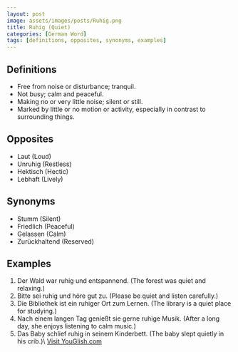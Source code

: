 ```yaml
---
layout: post
image: assets/images/posts/Ruhig.png
title: Ruhig (Quiet)
categories: [German Word]
tags: [definitions, opposites, synonyms, examples]
---
```


## Definitions
- Free from noise or disturbance; tranquil.
- Not busy; calm and peaceful.
- Making no or very little noise; silent or still.
- Marked by little or no motion or activity, especially in contrast to surrounding things.

## Opposites
- Laut (Loud)
- Unruhig (Restless)
- Hektisch (Hectic)
- Lebhaft (Lively)

## Synonyms
- Stumm (Silent)
- Friedlich (Peaceful)
- Gelassen (Calm)
- Zurückhaltend (Reserved)

## Examples
1. Der Wald war ruhig und entspannend. (The forest was quiet and relaxing.)
2. Bitte sei ruhig und höre gut zu. (Please be quiet and listen carefully.)
3. Die Bibliothek ist ein ruhiger Ort zum Lernen. (The library is a quiet place for studying.)
4. Nach einem langen Tag genießt sie gerne ruhige Musik. (After a long day, she enjoys listening to calm music.)
5. Das Baby schlief ruhig in seinem Kinderbett. (The baby slept quietly in his crib.)\ <a id="yg-widget-0" class="youglish-widget" data-query="Ruhig" data-lang="german" data-components="8412" data-auto-start="0" data-bkg-color="theme_light" data-title="How%20to%20pronounce%20Ruhig%20in%20German"  rel="nofollow" href="https://youglish.com">Visit YouGlish.com</a><script async src="https://youglish.com/public/emb/widget.js" charset="utf-8"></script>